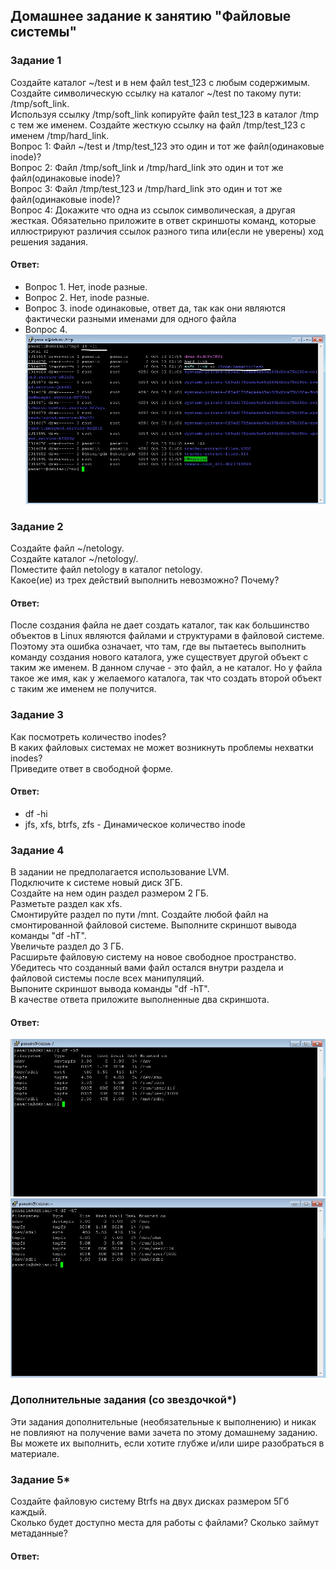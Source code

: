 ## Домашнее задание к занятию "Файловые системы"  

### Задание 1  
Создайте каталог ~/test и в нем файл test_123 с любым содержимым.  
Создайте символическую ссылку на каталог ~/test по такому пути: /tmp/soft_link.  
Используя ссылку /tmp/soft_link копируйте файл test_123 в каталог /tmp с тем же именем. Создайте жесткую ссылку на файл /tmp/test_123 с именем /tmp/hard_link.  
Вопрос 1: Файл ~/test и /tmp/test_123 это один и тот же файл(одинаковые inode)?  
Вопрос 2: Файл /tmp/soft_link и /tmp/hard_link это один и тот же файл(одинаковые inode)?  
Вопрос 3: Файл /tmp/test_123 и /tmp/hard_link это один и тот же файл(одинаковые inode)?  
Вопрос 4: Докажите что одна из ссылок символическая, а другая жесткая. Обязательно приложите в ответ скриншоты команд, которые иллюстрируют различия ссылок разного типа или(если не уверены) ход решения задания.  

#### Ответ:    
- Вопрос 1. Нет, inode разные.  
- Вопрос 2. Нет, inode разные.  
- Вопрос 3. inode одинаковые, ответ да, так как они являются фактически разными именами для одного файла  
- Вопрос 4.  
 ![](https://github.com/networksuperman/netology_dev_ops/blob/main/SLINA-19/IT%20System%20and%20OS%20Linux/img/2-07-01.jpg)

### Задание 2  
Создайте файл ~/netology.  
Создайте каталог ~/netology/.  
Поместите файл netology в каталог netology.  
Какое(ие) из трех действий выполнить невозможно? Почему?  

#### Ответ:    
После создания файла не дает создать каталог, так как большинство объектов в Linux являются файлами и структурами в файловой системе. Поэтому эта ошибка означает, что там, где вы пытаетесь выполнить команду создания нового каталога, уже существует другой объект с таким же именем. В данном случае - это файл, а не каталог. Но у файла такое же имя, как у желаемого каталога, так что создать второй объект с таким же именем не получится.  

### Задание 3  
Как посмотреть количество inodes?  
В каких файловых системах не может возникнуть проблемы нехватки inodes?  
Приведите ответ в свободной форме.  

#### Ответ:   
- df -hi
- jfs, xfs, btrfs, zfs - Динамическое количество inode


### Задание 4  
В задании не предполагается использование LVM.  
Подключите к системе новый диск 3ГБ.  
Создайте на нем один раздел размером 2 ГБ.  
Разметьте раздел как xfs.  
Смонтируйте раздел по пути /mnt. Создайте любой файл на смонтированной файловой системе. Выполните скриншот вывода команды "df -hT".  
Увеличьте раздел до 3 ГБ.  
Расширьте файловую систему на новое свободное пространство.  
Убедитесь что созданный вами файл остался внутри раздела и файловой системы после всех манипуляций.  
Выпоните скриншот вывода команды "df -hT".  
В качестве ответа приложите выполненные два скриншота.  

#### Ответ:    
![](https://github.com/networksuperman/netology_dev_ops/blob/main/SLINA-19/IT%20System%20and%20OS%20Linux/img/2-07-04-1.jpg)
![](https://github.com/networksuperman/netology_dev_ops/blob/main/SLINA-19/IT%20System%20and%20OS%20Linux/img/2-07-04-2.jpg)

### Дополнительные задания (со звездочкой*)  
Эти задания дополнительные (необязательные к выполнению) и никак не повлияют на получение вами зачета по этому домашнему заданию. Вы можете их выполнить, если хотите глубже и/или шире разобраться в материале.  

### Задание 5*  
Создайте файловую систему Btrfs на двух дисках размером 5Гб каждый.  
Сколько будет доступно места для работы с файлами? Сколько займут метаданные?  

#### Ответ:     

